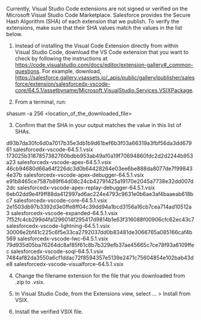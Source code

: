 Currently, Visual Studio Code extensions are not signed or verified on the
Microsoft Visual Studio Code Marketplace. Salesforce provides the Secure Hash
Algorithm (SHA) of each extension that we publish. To verify the extensions,
make sure that their SHA values match the values in the list below.

1. Instead of installing the Visual Code Extension directly from within Visual
   Studio Code, download the VS Code extension that you want to check by
   following the instructions at
   https://code.visualstudio.com/docs/editor/extension-gallery#_common-questions.
   For example, download,
   https://salesforce.gallery.vsassets.io/_apis/public/gallery/publisher/salesforce/extension/salesforcedx-vscode-core/64.5.1/assetbyname/Microsoft.VisualStudio.Services.VSIXPackage.

2. From a terminal, run:

shasum -a 256 <location_of_the_downloaded_file>

3. Confirm that the SHA in your output matches the value in this list of SHAs.

d93b7da30fc6d0a7017b35e3db1b9d61bef6b3f03a66319a3fbf56da3dd67961  salesforcedx-vscode-64.5.1.vsix
173025b3187857382760bdbb953ab49af0a19f70694860fdc2d2d2244b953a23  salesforcedx-vscode-apex-64.5.1.vsix
46cb94680d66a64f226dc3d0b64428264e03ee6be888da8077de7f998434e37b  salesforcedx-vscode-apex-debugger-64.5.1.vsix
e91b8465ce7587b89f64d08c24cb42791425a19170e2045a7738e32dd007d2dc  salesforcedx-vscode-apex-replay-debugger-64.5.1.vsix
6eb02dd9e4f9ff88da412997ad6ac224e4793c9631e0b6ae3af4baaeab618bc7  salesforcedx-vscode-core-64.5.1.vsix
2e1503db97b3392d3e0ffe8ff04c39dd94a1bcd3156a16cb7cea714ad10512a3  salesforcedx-vscode-expanded-64.5.1.vsix
7f52fc4cb299d4fa1296014f295417d9814b1e63f316088f00906cfc62ec43c7  salesforcedx-vscode-lightning-64.5.1.vsix
30006e2bf41c225c6f5e33ca2792037dd0b83481de3066765a085166caf4b569  salesforcedx-vscode-lwc-64.5.1.vsix
79d935d05ba76264dc8af85f61c8b7b329efb37ae45665c7ce78f93a6109ffec  salesforcedx-vscode-soql-64.5.1.vsix
7484af82da3550a6cf1ddac72f8594357e5139e2471c75604854e102bab43de8  salesforcedx-vscode-visualforce-64.5.1.vsix


4. Change the filename extension for the file that you downloaded from .zip to
.vsix.

5. In Visual Studio Code, from the Extensions view, select ... > Install from
VSIX.

6. Install the verified VSIX file.
